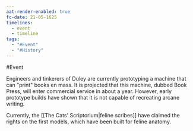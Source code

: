 ```yaml
---
aat-render-enabled: true
fc-date: 21-05-1625
timelines:
  - event
  - timeline
tags:
  - "#Event"
  - "#History"
---
```

#Event 

Engineers and tinkerers of Duley are currently prototyping a machine that can "print" books en mass. It is projected that this machine, dubbed Book Press, will enter commercial service in about a year. However, early prototype builds have shown that it is not capable of recreating arcane writing.

Currently, the [[The Cats' Scriptorium|feline scribes]] have claimed the rights on the first models, which have been built for feline anatomy.